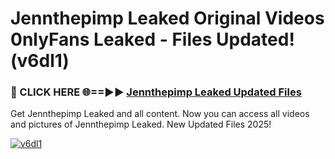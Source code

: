 # Jennthepimp Leaked Original Videos 0nlyFans Leaked - Files Updated! (v6dl1)

<h3>🔴 CLICK HERE 🌐==►► <a href="https://tinyurl.com/2m67pmp6" rel="nofollow">Jennthepimp Leaked Updated Files</a></h3>

Get Jennthepimp Leaked and all content. Now you can access all videos and pictures of Jennthepimp Leaked. New Updated Files 2025!

[![v6dl1](https://i.imgur.com/H4QAA4z.gif)](https://tinyurl.com/2m67pmp6)